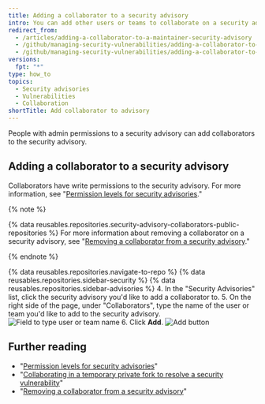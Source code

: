 ```yaml
---
title: Adding a collaborator to a security advisory
intro: You can add other users or teams to collaborate on a security advisory with you.
redirect_from:
  - /articles/adding-a-collaborator-to-a-maintainer-security-advisory
  - /github/managing-security-vulnerabilities/adding-a-collaborator-to-a-maintainer-security-advisory
  - /github/managing-security-vulnerabilities/adding-a-collaborator-to-a-security-advisory
versions:
  fpt: "*"
type: how_to
topics:
  - Security advisories
  - Vulnerabilities
  - Collaboration
shortTitle: Add collaborator to advisory
---
```


People with admin permissions to a security advisory can add collaborators to the security advisory.

## Adding a collaborator to a security advisory

Collaborators have write permissions to the security advisory. For more information, see "[Permission levels for security advisories](/github/managing-security-vulnerabilities/permission-levels-for-security-advisories)."

{% note %}

{% data reusables.repositories.security-advisory-collaborators-public-repositories %} For more information about removing a collaborator on a security advisory, see "[Removing a collaborator from a security advisory](/github/managing-security-vulnerabilities/removing-a-collaborator-from-a-security-advisory)."

{% endnote %}

{% data reusables.repositories.navigate-to-repo %}
{% data reusables.repositories.sidebar-security %}
{% data reusables.repositories.sidebar-advisories %} 4. In the "Security Advisories" list, click the security advisory you'd like to add a collaborator to. 5. On the right side of the page, under "Collaborators", type the name of the user or team you'd like to add to the security advisory.
![Field to type user or team name](/assets/images/help/security/add-collaborator-field.png) 6. Click **Add**.
![Add button](/assets/images/help/security/security-advisory-add-collaborator-button.png)

## Further reading

- "[Permission levels for security advisories](/github/managing-security-vulnerabilities/permission-levels-for-security-advisories)"
- "[Collaborating in a temporary private fork to resolve a security vulnerability](/github/managing-security-vulnerabilities/collaborating-in-a-temporary-private-fork-to-resolve-a-security-vulnerability)"
- "[Removing a collaborator from a security advisory](/github/managing-security-vulnerabilities/removing-a-collaborator-from-a-security-advisory)"
